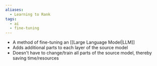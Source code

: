 ```yaml
---
aliases:
  - Learning to Rank
tags:
  - ai
  - fine-tuning
---
```

- A method of fine-tuning an [[Large Language Model|LLM]]
- Adds additional parts to each layer of the source model
- Doesn't have to change/train all parts of the source model, thereby saving time/resources